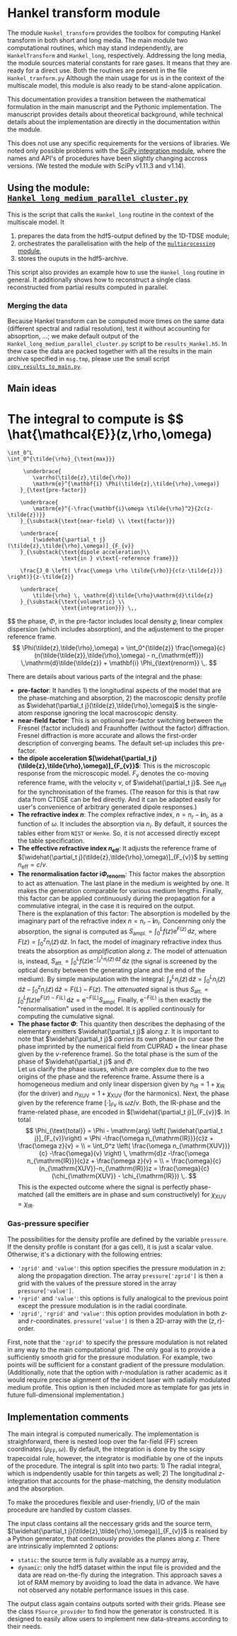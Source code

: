 # Hankel transform module
The module `Hankel_transform` provides the toolbox for computing Hankel transform in both short and long media. The main module two computational routines, which may stand independently, are `HankelTransform` and `Hankel_long`, respectively.  Addressing the long media, the module sources material constants for rare gases. It means that they are ready for a direct use. Both the routines are present in the file `Hankel_tranform.py` Although the main usage for us is in the context of the multiscale model, this module is also ready to be stand-alone application.

This documentation provides a transition between the mathematical formulation in the main manuscript and the Pythonic implementation. The manuscript provides details about theoretical background, while technical details about the implementation are directly in the documentation within the module.

This does not use any specific requirements for the versions of libraries. We noted only possible problems with the [SciPy integration module](https://docs.scipy.org/doc/scipy/tutorial/integrate.html), where the names and API's of procedures have been slightly changing accross versions. (We tested the module with SciPy v1.11.3 and v1.14).

## Using the module: [`Hankel_long_medium_parallel_cluster.py`](Hankel_long_medium_parallel_cluster.py)
This is the script that calls the `Hankel_long` routine in the context of the multiscale model. It
1) prepares the data from the hdf5-output defined by the 1D-TDSE module;
2) orchestrates the parallelisation with the help of the [`multiprocessing` module](https://docs.python.org/3/library/multiprocessing.html),
3) stores the ouputs in the hdf5-archive.

This script also provides an example how to use the `Hankel_long` routine in general. It additionally shows how to reconstruct a single class reconstructed from partial results computed in parallel.

### Merging the data
Because Hankel transform can be computed more times on the same data (different spectral and radial resolution), test it without accounting for absoprtion, ...; we make default output of the `Hankel_long_medium_parallel_cluster.py` script to be `results_Hankel.h5`. In thew case the data are packed together with all the results in the main archive specified in `msg.tmp`, please use the small script [`copy_results_to_main.py`](copy_results_to_main.py).

## Main ideas

The integral to compute is
$$
    \hat{\mathcal{E}}(z,\rho,\omega)
=
    \int_0^L
    \int_0^{\tilde{\rho}_{\text{max}}}

         \underbrace{
            \varrho(\tilde{z},\tilde{\rho})
            \mathrm{e}^{\mathbf{i} \Phi(\tilde{z},\tilde{\rho},\omega)}
        }_{\text{pre-factor}}

        \underbrace{
            \mathrm{e}^{-\frac{\mathbf{i}\omega \tilde{\rho}^2}{2c(z-\tilde{z})}}
        }_{\substack{\text{near-field} \\ \text{factor}}}

        \underbrace{
            [\widehat{\partial_t j}(\tilde{z},\tilde{\rho},\omega)]_{F_{v}}
        }_{\substack{\text{dipole acceleration}\\
                     \text{in } v\text{-reference frame}}}

        \frac{J_0 \left( \frac{\omega \rho \tilde{\rho}}{c(z-\tilde{z})} \right)}{z-\tilde{z}}

        \underbrace{
            \tilde{\rho} \, \mathrm{d}\tilde{\rho}\mathrm{d}\tilde{z}
        }_{\substack{\text{volumetric} \\
                     \text{integration}}} \,,
$$
the phase, $\Phi$, in the pre-factor includes local density $\varrho$, linear complex dispersion (which includes absorption), and the adjustement to the proper reference frame.
$$
        \Phi(\tilde{z},\tilde{\rho},\omega)
    =
        \int_0^{\tilde{z}}
            \frac{\omega}{c}
            (n(\tilde{\tilde{z}},\tilde{\rho},\omega)
            -
            n_{\mathrm{eff}})
        \,\mathrm{d}\tilde{\tilde{z}}
        +
         \mathbf{i} \Phi_{\text{renorm}}
    \,.
$$

There are details about various parts of the integral and the phase:
* **pre-factor**: It handles 1) the longitudinal aspects of the model that are the phase-matching and absorption, 2) the macroscopic density profile as $\widehat{\partial_t j}(\tilde{z},\tilde{\rho},\omega)$ is the single-atom response ignoring the local macroscopic density.
* **near-field factor**: This is an optional pre-factor switching between the Fresnel (factor included) and Fraunhoffer (without the factor) diffraction. Fresnel diffraction is more accurate and allows the first-order description of converging beams. The default set-up includes this pre-factor.
* **the dipole acceleration $[\widehat{\partial_t j}(\tilde{z},\tilde{\rho},\omega)]_{F_{v}}$**: This is the microscopic response from the microscopic model. $F_v$ denotes the co-moving reference frame, with the velocity $v$, of $\widehat{\partial_t j}$. See $n_{\mathrm{eff}}$ for the synchronisation of the frames. (The reason for this is that raw data from CTDSE can be fed directly. And it can be adapted easily for user's convenience of arbitrary generated dipole responses.)
* **The refractive index $n$**: The complex refractive index, $n=n_r-\mathbf{i}n_i$, as a function of $\omega$. It includes the absorption via $n_i$. By default, it sources the tables either from `NIST` or `Henke`. So, it is not accessed directly except the table specification.
* **The effective refractive index $n_{\mathrm{eff}}$**: It adjusts the reference frame of $[\widehat{\partial_t j}(\tilde{z},\tilde{\rho},\omega)]_{F_{v}}$ by setting $n_{\mathrm{eff}}=c/v$.
* **The renormalisation factor $\mathbf{i} \Phi_{\text{renorm}}$**: This factor makes the absorption to act as attenuation. The last plane in the medium is weighted by one. It makes the generation comparable for various medium lengths. Finally, this factor can be applied continuously during the propagation for a commulative integral, in the case it is required on the output.  
There is the explanation of this factor: The absorption is modelled by the imaginary part of the refractive index $n=n_r-\mathbf{i}n_i$. Concenrning only the absorption, the signal is computed as $S_{\text{ampl.}}=\int_0^L f(z)\mathrm{e}^{F(z)} \,\mathrm{d}z$, where $F(z)=\int_0^z n_i(\tilde{z})\, \mathrm{d}\tilde{z}$. In fact, the model of imaginary refractive index thus treats the absorption as *amplification* along $z$. The model of attenuation is, instead, $S_{\text{att.}}=\int_0^L f(z)\mathrm{e}^{-\int_z^{L}n_i(\tilde{z})\,\mathrm{d}\tilde{z}} \,\mathrm{d}z$ (the signal is screened by the optical density between the generating plane and the end of the medium). By simple manipulation with the integral: $\int_z^{L}n_i(\tilde{z})\,\mathrm{d}\tilde{z}=\int_0^{L}n_i(\tilde{z})\,\mathrm{d}\tilde{z}-\int_0^{z}n_i(\tilde{z})\,\mathrm{d}\tilde{z} = F(L)-F(z)$. The *attenuated* signal is thus $S_{\text{att.}}=\int_0^L f(z)\mathrm{e}^{F(z)-F(L)} \,\mathrm{d}z = \mathrm{e}^{-F(L)}S_{\text{ampl.}}$ Finally, $\mathrm{e}^{-F(L)}$ is then exactly the "renormalisation" used in the model. It is applied continously for computing the cumulative signal.
* **The phase factor $\Phi$**: This quantity then describes the dephasing of the elementary emitters $\widehat{\partial_t j}$ along $z$. It is important to note that $\widehat{\partial_t j}$ *carries* its own phase (in our case the phase imprinted by the numerical field from CUPRAD + the linear phase given by the $v$-reference frame). So the total phase is the sum of the phase of $\widehat{\partial_t j}$ and $\Phi$.  
Let us clarify the phase issues, which are complex due to the two origins of the phase and the reference frame. Assume there is a homogeneous medium and only linear dispersion given by $n_{\mathrm{IR}}=1+\chi_{\mathrm{IR}}$ (for the driver) and $n_{\mathrm{XUV}}=1+\chi_{\mathrm{XUV}}$ (for the harmonics). Next, the phase given by the reference frame $[\cdot]_{F{v}}$ is $\omega z /v$. Both, the IR-phase and the frame-related phase, are encoded in $[\widehat{\partial_t j}]_{F_{v}}$. In total $$ \Phi_{\text{total}} = \Phi - \mathrm{arg} \left( [\widehat{\partial_t j}]_{F_{v}}\right) = \Phi -\frac{\omega n_{\mathrm{IR}}}{c}z + \frac{\omega z}{v}  = \\ = \int_0^z \left( \frac{\omega n_{\mathrm{XUV}}}{c} -\frac{\omega}{v} \right) \, \mathrm{d}z -\frac{\omega n_{\mathrm{IR}}}{c}z + \frac{\omega z}{v} = \\ = \frac{\omega}{c}(n_{\mathrm{XUV}}-n_{\mathrm{IR}})z = \frac{\omega}{c} (\chi_{\mathrm{XUV}} - \chi_{\mathrm{IR}}) \,. $$ This is the expected outcome where the signal is perfectly phase-matched (all the emitters are in phase and sum constructively) for $\chi_{\mathrm{XUV}} = \chi_{\mathrm{IR}}$.

### Gas-pressure specifier
The possibilities for the density profile are defined by the variable `pressure`. If the density profile is constant (for a gas cell), it is just a scalar value. Otherwise, it's a dictionary with the following entries:
* `'zgrid'` and `'value'`: this option specifies the pressure modulation in $z$: along the propagation direction. The array `pressure['zgrid']` is then a grid with the values of the pressure stored in the array `pressure['value']`.
* `'rgrid'` and `'value'`: this options is fully analogical to the previous point except the pressure modulation is in the radial coordinate.
* `'zgrid'`, `'rgrid'` and `'value'`: this option provides modulation in both $z$- and $r$-coordinates. `pressure['value']` is then a 2D-array with the $(z,r)$-order.

First, note that the `'zgrid'` to specify the pressure modulation is not related in any way to the main computational grid. The only goal is to provide a sufficiently smooth grid for the pressure modulation. For example, two points will be sufficient for a constant gradient of the pressure modulation.
(Additionally, note that the option with $r$-modulation is rather academic as it would require precise alignment of the incident laser with radially modulated medium profile. This option is then included more as template for gas jets in future full-dimensional implementation.)

## Implementation comments
The main integral is computed numerically. The implementation is straighforward, there is nested loop over the far-field (FF) screen coordinates $(\rho_{\mathrm{FF}},\omega)$. By default, the integration is done by the scipy trapecoidal rule, however, the integrator is modifiable by one of the inputs of the procedure. The integral is split into two parts: 1) The radial integral, which is indpendently usable for thin targets as well; 2) The longitudinal $z$-integration that accounts for the phase-matching, the density modulation and the absorption.

To make the procedures flexible and user-friendly, I/O of the main procedure are handled by custom classes.

The input class contains all the neccessary grids and the source term, $[\widehat{\partial_t j}(\tilde{z},\tilde{\rho},\omega)]_{F_{v}}$ is realised by a Python generator, that continuously provides the planes along $z$. There are intrinsically implemnted 2 options:
* `static`: the source term is fully available as a numpy array,
* `dynamic`: only the hdf5 dataset within the input file is provided and the data are read on-the-fly during the integration. This approach saves a lot of RAM memory by avoiding to load the data in advance. We have not observed any notable performance issues in this case.

The output class again contains outputs sorted with their grids. Please see the class `FSource_provider` to find how the generator is constructed. It is designed to easily allow users to implement new data-streams according to their needs.